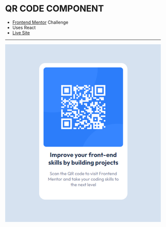 # QR CODE COMPONENT
- [Frontend Mentor](https://www.frontendmentor.io/) Challenge
- Uses React
- [Live Site](https://dapper-truffle-fa5a08.netlify.app/)
---
![screenshot](image.png)